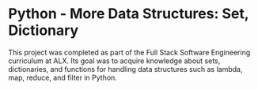 # Python - More Data Structures: Set, Dictionary
This project was completed as part of the Full Stack Software Engineering curriculum at ALX.  Its goal was to acquire knowledge about sets, dictionaries, and functions for handling data structures such as lambda, map, reduce, and filter in Python.
